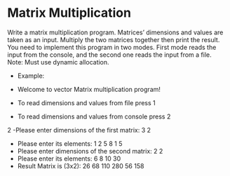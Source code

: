 # Matrix Multiplication

Write a matrix multiplication program. Matrices’ dimensions and values are taken as
an input. Multiply the two matrices together then print the result. You need to
implement this program in two modes.
First mode reads the input from the console, and the second one reads the input
from a file.
Note: Must use dynamic allocation.

- Example:
 
 - Welcome to vector Matrix multiplication program!
 - To read dimensions and values from file press 1
 - To read dimensions and values from console press 2
  
  2
  -Please enter dimensions of the first matrix: 3 2
 - Please enter its elements:
  1 2
  5 8
  1 5
 - Please enter dimensions of the second matrix: 2 2
 - Please enter its elements:
  6 8
  10 30
 - Result Matrix is (3x2):
  26 68
  110 280
  56 158
